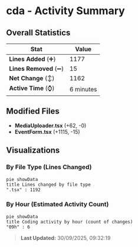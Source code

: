 # cda - Activity Summary 

## Overall Statistics

| Stat                   | Value                                                             |
| ---------------------- | ----------------------------------------------------------------- |
| **Lines Added** (➕)   | 1177                                          |
| **Lines Removed** (➖) | 15                                        |
| **Net Change** (↕)    | 1162                |
| **Active Time** (⌚)   | 6 minutes |


## Modified Files
- **MediaUploader.tsx** (+62, -0)
- **EventForm.tsx** (+1115, -15)

## Visualizations

### By File Type (Lines Changed)

```mermaid
pie showData
title Lines changed by file type
".tsx" : 1192
```

### By Hour (Estimated Activity Count)

```mermaid
pie showData
title Coding activity by hour (count of changes)
"09h" : 6
```


> **Last Updated:** 30/09/2025, 09:32:19